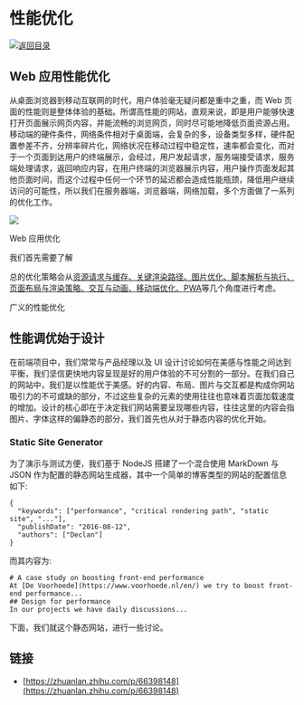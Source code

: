 # 性能优化

[![&#x8FD4;&#x56DE;&#x76EE;&#x5F55;](https://i.postimg.cc/50XLzC7C/image.png)](https://parg.co/UGZ)

## Web 应用性能优化

从桌面浏览器到移动互联网的时代，用户体验毫无疑问都是重中之重，而 Web 页面的性能则是整体体验的基础。所谓高性能的网站，直观来说，即是用户能够快速打开页面展示网页内容，并能流畅的浏览网页，同时尽可能地降低页面资源占用。移动端的硬件条件，网络条件相对于桌面端，会复杂的多，设备类型多样，硬件配置参差不齐，分辨率碎片化，网络状况在移动过程中稳定性，速率都会变化，而对于一个页面到达用户的终端展示，会经过，用户发起请求，服务端接受请求，服务端处理请求，返回响应内容，在用户终端的浏览器展示内容，用户操作页面发起其他页面时间，而这个过程中任何一个环节的延迟都会造成性能瓶颈，降低用户继续访问的可能性，所以我们在服务器端，浏览器端，网络加载，多个方面做了一系列的优化工作。

![](https://i.postimg.cc/Hxsn6grJ/Web-Tuning-Web.png)

Web 应用优化

我们首先需要了解

总的优化策略会从[资源请求与缓存、关键渲染路径、图片优化、脚本解析与执行、页面布局与渲染策略、交互与动画、移动端优化、PWA](./)等几个角度进行考虑。

广义的性能优化

## 性能调优始于设计

在前端项目中，我们常常与产品经理以及 UI 设计讨论如何在美感与性能之间达到平衡，我们坚信更快地内容呈现是好的用户体验的不可分割的一部分。在我们自己的网站中，我们是以性能优于美感。好的内容、布局、图片与交互都是构成你网站吸引力的不可或缺的部分，不过这些复杂的元素的使用往往也意味着页面加载速度的增加。设计的核心即在于决定我们网站需要呈现哪些内容，往往这里的内容会指图片、字体这样的偏静态的部分，我们首先也从对于静态内容的优化开始。

### Static Site Generator

为了演示与测试方便，我们基于 NodeJS 搭建了一个混合使用 MarkDown 与 JSON 作为配置的静态网站生成器，其中一个简单的博客类型的网站的配置信息如下:

```text
{
  "keywords": ["performance", "critical rendering path", "static site", "..."],
  "publishDate": "2016-08-12",
  "authors": ["Declan"]
}
```

而其内容为:

```text
# A case study on boosting front-end performance
At [De Voorhoede](https://www.voorhoede.nl/en/) we try to boost front-end performance...
## Design for performance
In our projects we have daily discussions...
```

下面，我们就这个静态网站，进行一些讨论。

## 链接

* [https://zhuanlan.zhihu.com/p/66398148](https://zhuanlan.zhihu.com/p/66398148)

